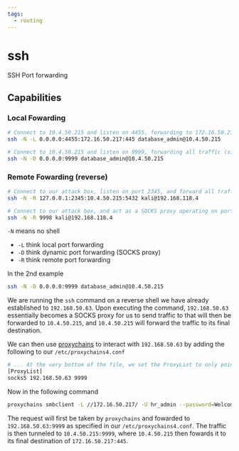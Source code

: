 ```yaml
---
tags:
  - routing
---
```

# ssh

SSH Port forwarding

## Capabilities

### Local Fowarding

```bash
# Connect to 10.4.50.215 and listen on 4455, forwarding to 172.16.50.217:445
ssh -N -L 0.0.0.0:4455:172.16.50.217:445 database_admin@10.4.50.215

# Connect to 10.4.50.215 and listen on 9999, forwarding all traffic (simulating a SOCKS proxy)
ssh -N -D 0.0.0.0:9999 database_admin@10.4.50.215
```

### Remote Fowarding (reverse)

```bash
# Connect to our attack box, listen on port 2345, and forward all traffic to 10.4.50.215:5432
ssh -N -R 127.0.0.1:2345:10.4.50.215:5432 kali@192.168.118.4

# Connect to our attack box, and act as a SOCKS proxy operating on port 9998
ssh -N -R 9998 kali@192.168.118.4
```

`-N` means no shell

- `-L` think local port forwarding
- `-D` think dynamic port forwarding (SOCKS proxy)
- `-R` think remote port forwarding

In the 2nd example

```bash
ssh -N -D 0.0.0.0:9999 database_admin@10.4.50.215
```

We are running the `ssh` command on a reverse shell we have already established to `192.168.50.63`. Upon executing the command, `192.168.50.63` essentially becomes a SOCKS proxy for us to send traffic to that will then be forwarded to `10.4.50.215`, and `10.4.50.215` will forward the traffic to its final destination.

We can then use [proxychains](../../../15%20Routing/proxychains.md) to interact with `192.168.50.63` by adding the following to our `/etc/proxychains4.conf`

```bash
# ... At the very bottom of the file, we set the ProxyList to only point to port 9999.
[ProxyList]
socks5 192.168.50.63 9999
```

Now in the following command

```bash
proxychains smbclient -L //172.16.50.217/ -U hr_admin --password=Welcome1234
```

The request will first be taken by `proxychains` and fowarded to `192.168.50.63:9999` as specified in our `/etc/proxychains4.conf`. The traffic is then tunneled to `10.4.50.215:9999`, where `10.4.50.215` then fowards it to its final destination of `172.16.50.217:445`.